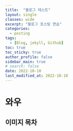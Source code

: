 ```yaml
---
title:  "블로그 테스트"
layout: single
classes: wide
excerpt: "블로그 포스팅 연습"
categories:
  - posting
tags:
  - [Blog, jekyll, Github]
toc: true
toc_sticky: true
author_profile: false
sidebar_main: true
# search: false
date: 2022-10-10
last_modified_at: 2022-10-10
---
```


# 와우

## 이미지 목차

